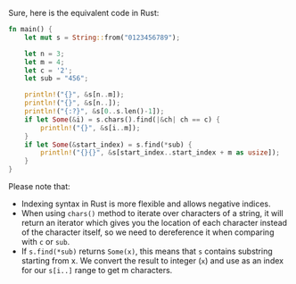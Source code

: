 Sure, here is the equivalent code in Rust:

```rust
fn main() {
    let mut s = String::from("0123456789");

    let n = 3;
    let m = 4;
    let c = '2';
    let sub = "456";

    println!("{}", &s[n..m]);
    println!("{}", &s[n..]);
    println!("{:?}", &s[0..s.len()-1]);
    if let Some(&i) = s.chars().find(|&ch| ch == c) {
        println!("{}", &s[i..m]);
    }
    if let Some(&start_index) = s.find(*sub) {
        println!("{}{}", &s[start_index..start_index + m as usize]);
    }
}
```
Please note that:
- Indexing syntax in Rust is more flexible and allows negative indices.
- When using `chars()` method to iterate over characters of a string, it will return an iterator which gives you the location of each character instead of the character itself, so we need to dereference it when comparing with `c` or `sub`.
- If `s.find(*sub)` returns `Some(x)`, this means that `s` contains substring starting from x. We convert the result to integer (`x`) and use as an index for our `s[i..]` range to get m characters.
